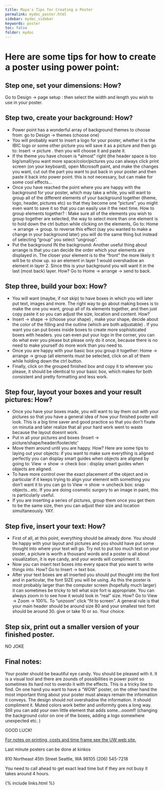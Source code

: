 ```yaml
---
title: Maya's Tips for Creating a Poster
permalink: mydoc_poster.html
sidebar: mydoc_sidebar
keywords: poster
toc: false
folder: mydoc
---
```


# Here are some tips for how to create a poster using power point:
## Step one, set your dimensions: How?

Go to Design -> page setup : then select the width and length you wish to use in your poster.

## Step two, create your background: How?

* Power point has a wonderful array of background themes to choose from: go to Design -> themes (choose one)
* You will probably want to insert a logo for your poster, whether it is the IBIC logo or some other picture you will save it as a picture and then go to: Insert -> picture . then you will choose it and paste it.
* If the theme you have chosen is *almost” right (the header space is too big/small/you want more space/color/pictures you can always click print screen (on your keyboard), open Microsoft paint, and make the changes you want, cut out the part you want to put back in your poster and then paste it back into power point. this is not necessary, but can make for some cool effects…
* Once you have reached the point where you are happy with the background for your poster, which may take a while, you will want to group all of the different elements of your background together (theme, logo, header, pictures etc) so that they become one “picture”. you might even want to save it so that you can easily use it the next time. How to group elements together? : Make sure all of the elements you wish to group together are selected, the way to select more than one element is to hold down the ctrl button while clicking on the elements, Go to: Home -> arrange -> group. to reverse this effect (say you wanted to make a change in your background later) you will do the same thing but instead of selecting “group” you select “ungroup”.
* Put the background IN the background: Another useful thing about arrange is that you can decide the order which your elements are displayed in. The closer your element is to the “front” the more likely it will be to show up. so an element in layer 1 would overshadow an element in layer 2. Since this is your background you will want it in the last (most back) layer. How? Go to Home -> arrange -> send to back.

## Step three, build your box: How?

* You will want (maybe, if not skip) to have boxes in which you will later put text, images and more. The right way to go about making boxes is to make the one you want, group all of its elements together, and then just copy paste it so you can adjust the size, location and content. How?
* Insert -> shape -> (choose your shape) , make your shape, decide about the color of the filling and the outline (which are both adjustable) . If you want you can put boxes inside boxes to create more sophisticated boxes with headers. you can even put your logo in the corner, you can do what ever you please but please only do it once, because there is no need to make yourself do more work than you need to.
* Once you are happy with your basic box you group it together: Home -> arrange -> group (all elements must be selected, click on all of them while holding down the ctrl button.
* Finally, click on the grouped finished box and copy it to wherever you please, it should be identical to your basic box, which makes for both consistent and pretty formatting and less work.

## Step four, layout your boxes and your result pictures: How?

* Once you have your boxes made, you will want to lay them out with your pictures so that you have a general idea of how your finished poster will look. This is a big time saver and good practice so that you don’t fixate on minutia and later realize that all your hard work went to waste because the layout doesnt work.
* Put in all your pictures and boxes (Insert -> picture/shape/header/footer/etc’
* Move them around until you are happy. How? Here are some tips to laying out your objects: if you want to make sure everything is aligned perfectly you can display smart guides when objects are aligned by going to: View -> show -> check box : display smart guides when objects are aligned.
* To have more control over the exact placement of the object and in particular if it keeps trying to align your element with something you don’t want it to you can go to View -> show -> uncheck box: snap objects…etc. If you are doing cosmetic surgery to an image in paint, this is particularly useful.
* If you are inserting a series of pictures, group them once you get them to be the same size, then you can adjust their size and location simultaneously. YAY.

## Step five, insert your text: How?

* First of all, at this point, everything should be already done. You should be happy with your layout and pictures and you should have put some thought into where your text will go. Try not to put too much text on your poster, a picture is worth a thousand words and a poster is all about visualization, it is eye candy, and your words will compliment it.
* Now you can insert text boxes into every space that you want to write things into. How? Go to Insert -> text box.
* After your text boxes are all inserted you should put thought into the font and in particular, the font SIZE you will be using. As this the poster is most probably larger than the computer screen (hopefully much larger) it can sometimes be tricky to tell what size fort is appropriate. You can always zoom in to see how it would look in “real” size. How? Go to View -> Zoom -> 100%. To “unzoom” click “fit to screen”. A general rule is that your main header should be around size 80 and your smallest text font should be around 30. give or take 10 or so. Your choice.

## Step six, print out a smaller version of your finished poster.

NO JOKE

## Final notes:

Your poster should be beautiful eye candy. You should be pleased with
it. It is a visual tool and there are zounds of possibilities in power
point so sometimes its hard not to overdo it with the effects. This is
a tricky line to find. On one hand you want to have a “WOW” poster, on
the other hand the most important thing about your poster must always
remain the information it conveys. The design should not overshadow
the information. It should compliment it. Muted colors work better and
uniformity goes a long way. Still you can add your own little element
that adds some…ooomf! (changing the background color on one of the
boxes, adding a logo somewhere unexpected etc. )

GOOD LUCK!


[For notes on printing, costs and time frame see the UW web site.](http://f2.washington.edu/fm/c2/printing-copying/large-format-posters)

 

Last minute posters can be done at kinkos

810 Northeast 45th Street
Seattle, WA 98105
(206) 545-7218


You need to call ahead to get exact lead time but if they are not busy it takes around 4 hours.


{% include links.html %}
